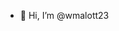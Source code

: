 - 👋 Hi, I’m @wmalott23

<!---
wmalott23/wmalott23 is a ✨ special ✨ repository because its `README.md` (this file) appears on your GitHub profile.
You can click the Preview link to take a look at your changes.
--->

